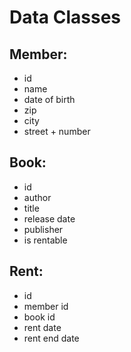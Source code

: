# Data Classes
## Member:
- id
- name
- date of birth
- zip
- city
- street + number
## Book:
- id
- author
- title
- release date
- publisher
- is rentable
## Rent:
- id
- member id
- book id
- rent date
- rent end date